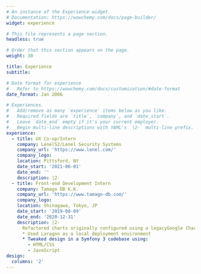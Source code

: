 ```yaml
---
# An instance of the Experience widget.
# Documentation: https://wowchemy.com/docs/page-builder/
widget: experience

# This file represents a page section.
headless: true

# Order that this section appears on the page.
weight: 30

title: Experience
subtitle:

# Date format for experience
#   Refer to https://wowchemy.com/docs/customization/#date-format
date_format: Jan 2006

# Experiences.
#   Add/remove as many `experience` items below as you like.
#   Required fields are `title`, `company`, and `date_start`.
#   Leave `date_end` empty if it's your current employer.
#   Begin multi-line descriptions with YAML's `|2-` multi-line prefix.
experience:
  - title: UX Co-op/Intern
    company: LenelS2/Lenel Security Systems
    company_url: 'https://www.lenel.com/'
    company_logo: 
    location: Pittsford, NY
    date_start: '2021-06-01'
    date_end: ''
    description: |2-        
  - title: Front-end Development Intern 
    company: Tamago DB K.K.
    company_url: 'https://www.tamago-db.com/'
    company_logo: 
    location: Shinagawa, Tokyo, JP
    date_start: '2019-08-09'
    date_end: '2020-12-31'
    description: |2-
      Refactored charts originally configured using a legacyGoogle Charts library with a more modern C3.js library.
      * Used Laragon as a local deployment environment
      * Tweaked design in a Symfony 3 codebase using:
        - HTML/CSS
        - JavaScript
design:
  columns: '2'
---
```

